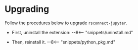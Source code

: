 # Upgrading

Follow the procedures below to upgrade `rsconnect-jupyter`.

- First, uninstall the extension:
    --8<-- "snippets/uninstall.md"

- Then, reinstall it.
    --8<-- "snippets/python_pkg.md"

